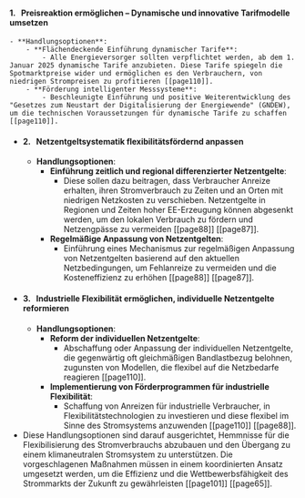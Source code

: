 #### 1.   **Preisreaktion ermöglichen – Dynamische und innovative Tarifmodelle umsetzen**
	- **Handlungsoptionen**:
		- **Flächendeckende Einführung dynamischer Tarife**:
			- Alle Energieversorger sollten verpflichtet werden, ab dem 1. Januar 2025 dynamische Tarife anzubieten. Diese Tarife spiegeln die Spotmarktpreise wider und ermöglichen es den Verbrauchern, von niedrigen Strompreisen zu profitieren [[page110]].
		- **Förderung intelligenter Messsysteme**:
			- Beschleunigte Einführung und positive Weiterentwicklung des "Gesetzes zum Neustart der Digitalisierung der Energiewende" (GNDEW), um die technischen Voraussetzungen für dynamische Tarife zu schaffen  [[page110]].
- #### 2.   **Netzentgeltsystematik flexibilitätsfördernd anpassen**
	- **Handlungsoptionen**:
		- **Einführung zeitlich und regional differenzierter Netzentgelte**:
			- Diese sollen dazu beitragen, dass Verbraucher Anreize erhalten, ihren Stromverbrauch zu Zeiten und an Orten mit niedrigen Netzkosten zu verschieben. Netzentgelte in Regionen und Zeiten hoher EE-Erzeugung können abgesenkt werden, um den lokalen Verbrauch zu fördern und Netzengpässe zu vermeiden [[page88]] [[page87]].
		- **Regelmäßige Anpassung von Netzentgelten**:
			- Einführung eines Mechanismus zur regelmäßigen Anpassung von Netzentgelten basierend auf den aktuellen Netzbedingungen, um Fehlanreize zu vermeiden und die Kosteneffizienz zu erhöhen [[page88]] [[page87]].
- #### 3.   **Industrielle Flexibilität ermöglichen, individuelle Netzentgelte reformieren**
	- **Handlungsoptionen**:
		- **Reform der individuellen Netzentgelte**:
			- Abschaffung oder Anpassung der individuellen Netzentgelte, die gegenwärtig oft gleichmäßigen Bandlastbezug belohnen, zugunsten von Modellen, die flexibel auf die Netzbedarfe reagieren  [[page110]].
		- **Implementierung von Förderprogrammen für industrielle Flexibilität**:
			- Schaffung von Anreizen für industrielle Verbraucher, in Flexibilitätstechnologien zu investieren und diese flexibel im Sinne des Stromsystems anzuwenden  [[page110]] [[page88]].
- Diese Handlungsoptionen sind darauf ausgerichtet, Hemmnisse für die Flexibilisierung des Stromverbrauchs abzubauen und den Übergang zu einem klimaneutralen Stromsystem zu unterstützen. Die vorgeschlagenen Maßnahmen müssen in einem koordinierten Ansatz umgesetzt werden, um die Effizienz und die Wettbewerbsfähigkeit des Strommarkts der Zukunft zu gewährleisten  [[page101]] [[page65]].
